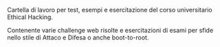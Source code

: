 Cartella di lavoro per test, esempi e esercitazione del corso universitario Ethical Hacking.

Contenente varie challenge web risolte e esercitazioni di esami per sfide nello stile di Attaco e Difesa o anche boot-to-root.